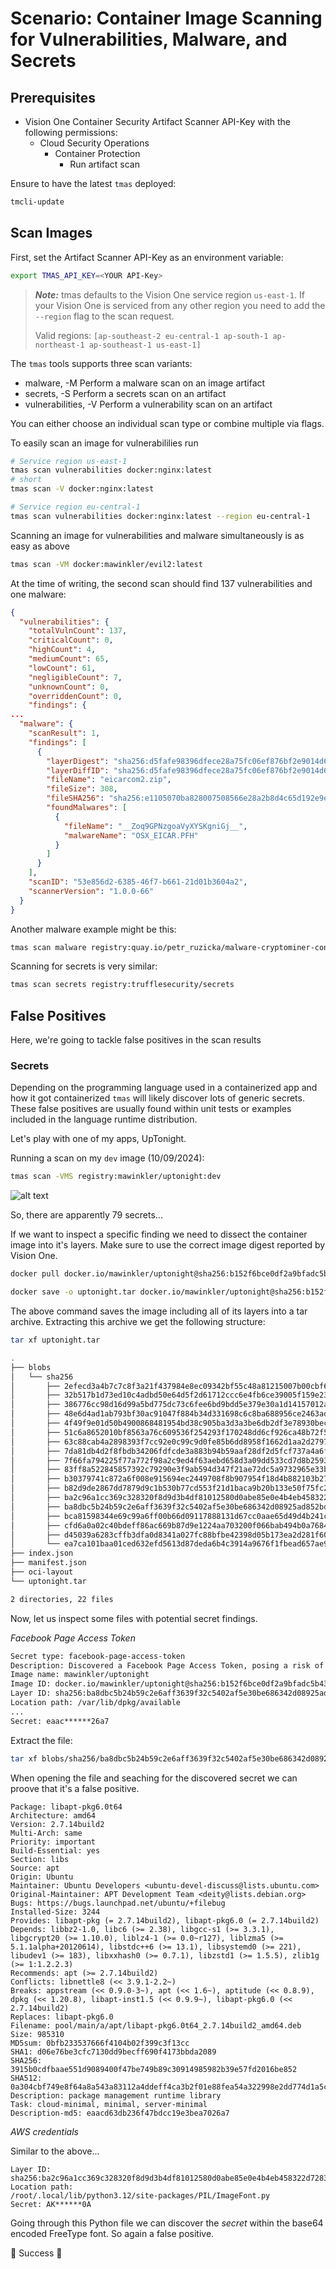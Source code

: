 # Scenario: Container Image Scanning for Vulnerabilities, Malware, and Secrets

## Prerequisites

- Vision One Container Security Artifact Scanner API-Key with the following permissions:
    - Cloud Security Operations
        - Container Protection
            - Run artifact scan

Ensure to have the latest `tmas` deployed:

```sh
tmcli-update
```

## Scan Images

First, set the Artifact Scanner API-Key as an environment variable:

```sh
export TMAS_API_KEY=<YOUR API-Key>
```

> ***Note:*** tmas defaults to the Vision One service region `us-east-1`. If your Vision One is serviced from any other region you need to add the `--region` flag to the scan request.
> 
> Valid regions: `[ap-southeast-2 eu-central-1 ap-south-1 ap-northeast-1 ap-southeast-1 us-east-1]`

The `tmas` tools supports three scan variants:

- malware, -M          Perform a malware scan on an image artifact
- secrets, -S          Perform a secrets scan on an artifact
- vulnerabilities, -V  Perform a vulnerability scan on an artifact

You can either choose an individual scan type or combine multiple via flags.

To easily scan an image for vulnerabililies run

```sh
# Service region us-east-1
tmas scan vulnerabilities docker:nginx:latest
# short
tmas scan -V docker:nginx:latest

# Service region eu-central-1
tmas scan vulnerabilities docker:nginx:latest --region eu-central-1
```

Scanning an image for vulnerabilities and malware simultaneously is as easy as above

```sh
tmas scan -VM docker:mawinkler/evil2:latest
```

At the time of writing, the second scan should find 137 vulnerabilities and one malware:

```json
{
  "vulnerabilities": {
    "totalVulnCount": 137,
    "criticalCount": 0,
    "highCount": 4,
    "mediumCount": 65,
    "lowCount": 61,
    "negligibleCount": 7,
    "unknownCount": 0,
    "overriddenCount": 0,
    "findings": { 
...
  "malware": {
    "scanResult": 1,
    "findings": [
      {
        "layerDigest": "sha256:d5fafe98396dfece28a75fc06ef876bf2e9014d62d908f8296a925bab92ab4b9",
        "layerDiffID": "sha256:d5fafe98396dfece28a75fc06ef876bf2e9014d62d908f8296a925bab92ab4b9",
        "fileName": "eicarcom2.zip",
        "fileSize": 308,
        "fileSHA256": "sha256:e1105070ba828007508566e28a2b8d4c65d192e9eaf3b7868382b7cae747b397",
        "foundMalwares": [
          {
            "fileName": "__Zoq9GPNzgoaVyXYSKgniGj__",
            "malwareName": "OSX_EICAR.PFH"
          }
        ]
      }
    ],
    "scanID": "53e856d2-6385-46f7-b661-21d01b3604a2",
    "scannerVersion": "1.0.0-66"
  }
}
```

Another malware example might be this:

```sh
tmas scan malware registry:quay.io/petr_ruzicka/malware-cryptominer-container:2.1.1
```

Scanning for secrets is very similar:

```sh
tmas scan secrets registry:trufflesecurity/secrets
```

## False Positives

Here, we're going to tackle false positives in the scan results

### Secrets

Depending on the programming language used in a containerized app and how it got containerized `tmas` will likely discover lots of generic secrets. These false positives are usually found within unit tests or examples included in the language runtime distribution.

Let's play with one of my apps, UpTonight.

Running a scan on my `dev` image (10/09/2024):

```sh
tmas scan -VMS registry:mawinkler/uptonight:dev
```

![alt text](images/tmas-01.png "Results")

So, there are apparently 79 secrets...

If we want to inspect a specific finding we need to dissect the container image into it's layers. Make sure to use the correct image digest reported by Vision One.

```sh
docker pull docker.io/mawinkler/uptonight@sha256:b152f6bce0df2a9bfadc5b435a094e1bd91611a9ba7040808c8c5a32b2fc6618

docker save -o uptonight.tar docker.io/mawinkler/uptonight@sha256:b152f6bce0df2a9bfadc5b435a094e1bd91611a9ba7040808c8c5a32b2fc6618
```

The above command saves the image including all of its layers into a tar archive. Extracting this archive we get the following structure:

```sh
tar xf uptonight.tar
```

```sh
.
├── blobs
│   └── sha256
│       ├── 2efecd3a4b7c7c8f3a21f437984e8ec09342bf55c48a81215007b00cbf6f6ec9
│       ├── 32b517b1d73ed10c4adbd50e64d5f2d61712ccc6e4fb6ce39005f159e23fe1ac
│       ├── 386776cc98d16d99a5bd775dc73c6fee6bd9bdd5e379e30a1d14157012a5432e
│       ├── 48e6d4ad1ab793bf30ac91047f884b34d331698c6c8ba688956ce2463ad59135
│       ├── 4f49f9e01d50b4900868481954bd38c905ba3d3a3be6db2df3e78930becc04ba
│       ├── 51c6a8652010bf8563a76c609536f254293f170248dd6cf926ca48b72f5eaaf8
│       ├── 63c88cab4a2898393f7cc92e0c99c9d0fe85b6dd8958f1662d1aa2d279717784
│       ├── 7da81db4d2f8fbdb34206fdfcde3a883b94b59aaf28df2d5fcf737a4a6f154cd
│       ├── 7f66fa794225f77a772f98a2c9ed4f63aebd658d3a09dd533cd7d8b259364d68
│       ├── 83ff8a522845857392c79290e3f9ab594d347f21ae72dc5a9732965e33bc6dbe
│       ├── b30379741c872a6f008e915694ec2449708f8b907954f18d4b882103b27fbe45
│       ├── b82d9de2867dd7879d9c1b530b77cd553f21d1baca9b20b133e50f75fc2ff6bf
│       ├── ba2c96a1cc369c328320f8d9d3b4df81012580d0abe85e0e4b4eb458322d7283
│       ├── ba8dbc5b24b59c2e6aff3639f32c5402af5e30be686342d08925ad852bd8c7c4
│       ├── bca81598344e69c99a6ff00b66d09117888131d67cc0aae65d49d4b241c7c043
│       ├── cfd6a0a02c40bdeff86ac669b87d9e1224aa703200f066bab494b0a76846dc16
│       ├── d45039a6283cffb3dfa0d8341a027fc88bfbe42398d05b173ea2d281f6030821
│       └── ea7ca101baa01ced632efd5613d87deda6b4c3914a9676f1fbead657ae935b24
├── index.json
├── manifest.json
├── oci-layout
└── uptonight.tar

2 directories, 22 files
```

Now, let us inspect some files with potential secret findings.

*Facebook Page Access Token*

```txt
Secret type: facebook-page-access-token
Description: Discovered a Facebook Page Access Token, posing a risk of unauthorized access to Facebook accounts and personal data exposure.
Image name: mawinkler/uptonight
Image ID: docker.io/mawinkler/uptonight@sha256:b152f6bce0df2a9bfadc5b435a094e1bd91611a9ba7040808c8c5a32b2fc6618
Layer ID: sha256:ba8dbc5b24b59c2e6aff3639f32c5402af5e30be686342d08925ad852bd8c7c4
Location path: /var/lib/dpkg/available
...
Secret: eaac******26a7
```

Extract the file:

```sh
tar xf blobs/sha256/ba8dbc5b24b59c2e6aff3639f32c5402af5e30be686342d08925ad852bd8c7c4 var/lib/dpkg/available
```

When opening the file and seaching for the discovered secret we can proove that it's a false positive.

```
Package: libapt-pkg6.0t64
Architecture: amd64
Version: 2.7.14build2
Multi-Arch: same
Priority: important
Build-Essential: yes
Section: libs
Source: apt
Origin: Ubuntu
Maintainer: Ubuntu Developers <ubuntu-devel-discuss@lists.ubuntu.com>
Original-Maintainer: APT Development Team <deity@lists.debian.org>
Bugs: https://bugs.launchpad.net/ubuntu/+filebug
Installed-Size: 3244
Provides: libapt-pkg (= 2.7.14build2), libapt-pkg6.0 (= 2.7.14build2)
Depends: libbz2-1.0, libc6 (>= 2.38), libgcc-s1 (>= 3.3.1), libgcrypt20 (>= 1.10.0), liblz4-1 (>= 0.0~r127), liblzma5 (>= 5.1.1alpha+20120614), libstdc++6 (>= 13.1), libsystemd0 (>= 221), libudev1 (>= 183), libxxhash0 (>= 0.7.1), libzstd1 (>= 1.5.5), zlib1g (>= 1:1.2.2.3)
Recommends: apt (>= 2.7.14build2)
Conflicts: libnettle8 (<< 3.9.1-2.2~)
Breaks: appstream (<< 0.9.0-3~), apt (<< 1.6~), aptitude (<< 0.8.9), dpkg (<< 1.20.8), libapt-inst1.5 (<< 0.9.9~), libapt-pkg6.0 (<< 2.7.14build2)
Replaces: libapt-pkg6.0
Filename: pool/main/a/apt/libapt-pkg6.0t64_2.7.14build2_amd64.deb
Size: 985310
MD5sum: 0bfb233537666f4104b02f399c3f13cc
SHA1: d06e76be3cfc7130dd9becff690f4173bbda2089
SHA256: 3915b0cdfbaae551d9089400f47be749b89c30914985982b39e57fd2016be852
SHA512: 0a304cbf749e8f64a8a543a83112a4ddeff4ca3b2f01e88fea54a322998e2dd774d1a5c6eeedd967a550d4e4ffcdfb33ba08941e158ecdd49b85afde55bf6796
Description: package management runtime library
Task: cloud-minimal, minimal, server-minimal
Description-md5: eaacd63db236f47bdcc19e3bea7026a7
```

*AWS credentials*

Similar to the above...

```
Layer ID:
sha256:ba2c96a1cc369c328320f8d9d3b4df81012580d0abe85e0e4b4eb458322d7283
Location path:
/root/.local/lib/python3.12/site-packages/PIL/ImageFont.py
Secret: AK******0A
```

Going through this Python file we can discover the *secret* within the base64 encoded FreeType font. So again a false positive.

🎉 Success 🎉
